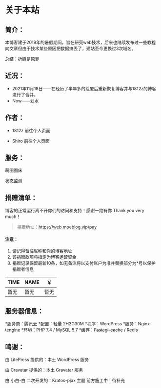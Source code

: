 # 关于本站

## 简介：

本博客建于2019年的暑假期间，旨在研究web技术，后来也陆续发布过一些教程向文章但由于技术某些原因把数据搞丟了，建站至今更换过3次域名。

总结：折腾是原罪

## 近况：
* 2021年11月18日——在经历了半年多的荒废后重新恢复博客并与1812z的博客进行了合并。
* Now——划水

## 作者：

* 1812z 前往个人页面

* Shiro 前往个人页面

## 服务：

萌图图床

状态监测

## 捐赠清单：

博客的正常运行离不开你们的访问和支持！感谢一路有你 Thank you very much！

> 捐赠地址：https://web.moeblog.vip/pay

#### 注意：
1. 请记得备注昵称和你的博客地址
2. 该捐赠款项将指定为博客运营资金
3. 捐赠记录保留最新10条，如无备注将以支付账户为准并替换部分为*号以保护捐赠者信息

TIME|NAME|￥
---|---|---
暂无|暂无|暂无

## 服务器信息：

*服务商：腾讯云
*配置：轻量 2H2G30M
*程序：WordPress
*服务：Nginx-tengine
*环境：PHP 7.4 / MySQL 5.7
*缓存：~~Fastcgi-cache~~ / Redis

## 鸣谢：

由 LitePress 提供的：本土 WordPress 服务

由 Cravatar 提供的：本土 Gravatar 服务

由 小白-白 二次开发的：Kratos-pjax 主题
前方施工中！待补充
